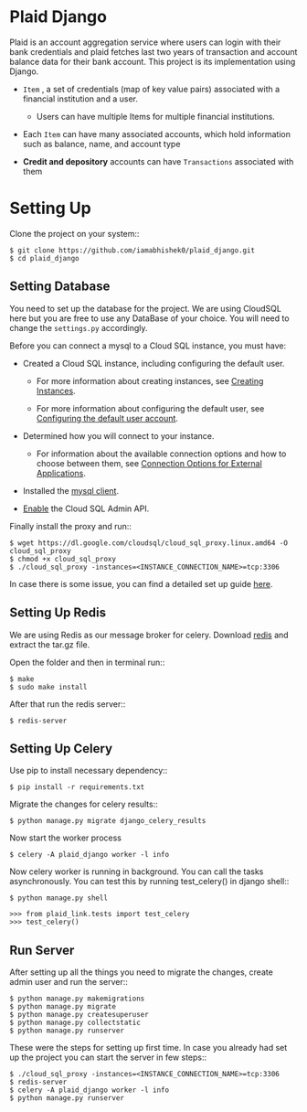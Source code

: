 # Plaid Django

Plaid​ is an account aggregation service where users can login with their bank credentials and plaid fetches last two years of transaction and account balance data for their bank account. This project is its implementation using Django.

* `Item`​ , a set of credentials (map of key value pairs) associated with a financial institution and a user.
  * Users can have multiple Items for multiple financial institutions.

* Each `​Item​` can have many associated accounts, which hold information such as balance, name, and account type

* **Credit and depository**​ accounts can have `Transactions` associated with them

# Setting Up

Clone the project on your system::

    $ git clone https://github.com/iamabhishek0/plaid_django.git
    $ cd plaid_django

## Setting Database

You need to set up the database for the project. We are using CloudSQL here but you are free to use any DataBase of your choice. You will need to change the `settings.py` accordingly.

Before you can connect a mysql to a Cloud SQL instance, you must have:

* Created a Cloud SQL instance, including configuring the default user.

  * For more information about creating instances, see [Creating Instances](https://cloud.google.com/sql/docs/mysql/create-instance).

  * For more information about configuring the default user, see [Configuring the default user account](https://cloud.google.com/sql/docs/mysql/create-manage-users#user-root).

* Determined how you will connect to your instance.

  * For information about the available connection options and how to choose between them, see [Connection Options for External Applications](https://cloud.google.com/sql/docs/mysql/external-connection-methods).
    
* Installed the [mysql client](https://dev.mysql.com/downloads/mysql/).

* [Enable](https://console.cloud.google.com/flows/enableapi?apiid=sqladmin) the Cloud SQL Admin API.

Finally install the proxy and run::

    $ wget https://dl.google.com/cloudsql/cloud_sql_proxy.linux.amd64 -O cloud_sql_proxy
    $ chmod +x cloud_sql_proxy
    $ ./cloud_sql_proxy -instances=<INSTANCE_CONNECTION_NAME>=tcp:3306

In case there is some issue, you can find a detailed set up guide [here](https://cloud.google.com/sql/docs/mysql/connect-admin-proxy).


## Setting Up Redis

We are using Redis as our message broker for celery. Download [redis](https://redis.io/download) and extract the tar.gz file.

Open the folder and then in terminal run::

    $ make
    $ sudo make install

After that run the redis server::

    $ redis-server

## Setting Up Celery

Use pip to install necessary dependency::

    $ pip install -r requirements.txt

Migrate the changes for celery results::

    $ python manage.py migrate django_celery_results

Now start the worker process

    $ celery -A plaid_django worker -l info

Now celery worker is running in background. You can call the tasks asynchronously. You can test this by running test_celery() in django shell::

    $ python manage.py shell

    >>> from plaid_link.tests import test_celery
    >>> test_celery()

## Run Server
After setting up all the things you need to migrate the changes, create admin user and run the server::

    $ python manage.py makemigrations
    $ python manage.py migrate
    $ python manage.py createsuperuser
    $ python manage.py collectstatic
    $ python manage.py runserver

These were the steps for setting up first time. In case you already had set up the project you can start the server in few steps::

    $ ./cloud_sql_proxy -instances=<INSTANCE_CONNECTION_NAME>=tcp:3306
    $ redis-server
    $ celery -A plaid_django worker -l info
    $ python manage.py runserver

